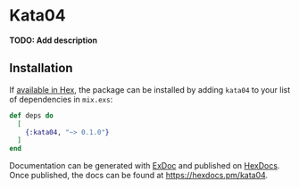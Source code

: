 # Kata04

**TODO: Add description**

## Installation

If [available in Hex](https://hex.pm/docs/publish), the package can be installed
by adding `kata04` to your list of dependencies in `mix.exs`:

```elixir
def deps do
  [
    {:kata04, "~> 0.1.0"}
  ]
end
```

Documentation can be generated with [ExDoc](https://github.com/elixir-lang/ex_doc)
and published on [HexDocs](https://hexdocs.pm). Once published, the docs can
be found at <https://hexdocs.pm/kata04>.

